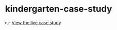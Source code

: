 # kindergarten-case-study
👉 [View the live case study](https://liive.github.io/kindergarten-case-study/)


